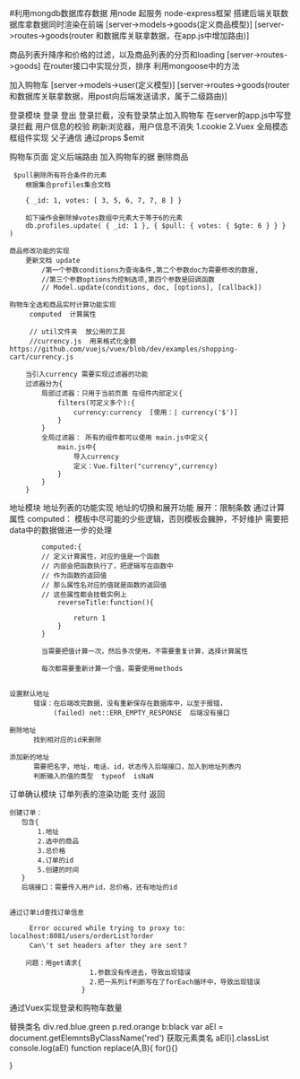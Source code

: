 
#利用mongdb数据库存数据
用node 起服务
node-express框架  搭建后端关联数据库拿数据同时渲染在前端
[server->models->goods(定义商品模型)]
[server->routes->goods(router 和数据库关联拿数据，在app.js中增加路由)]

商品列表升降序和价格的过滤，以及商品列表的分页和loading
    [server->routes->goods]  在router接口中实现分页，排序
    利用mongoose中的方法

加入购物车
[server->models->user(定义模型)]
[server->routes->goods(router 和数据库关联拿数据，用post向后端发送请求，属于二级路由)]


登录模块
    登录
    登出
    登录拦截，没有登录禁止加入购物车
       在server的app.js中写登录拦截
       用户信息的校验  刷新浏览器，用户信息不消失  1.cookie  2.Vuex
    全局模态框组件实现
        父子通信  通过props  $emit

购物车页面
    定义后端路由 加入购物车的据
    删除商品

     $pull删除所有符合条件的元素
        根据集合profiles集合文档

        { _id: 1, votes: [ 3, 5, 6, 7, 7, 8 ] }

        如下操作会删除掉votes数组中元素大于等于6的元素
        db.profiles.update( { _id: 1 }, { $pull: { votes: { $gte: 6 } } } )

    商品修改功能的实现
        更新文档 update
            /第一个参数conditions为查询条件,第二个参数doc为需要修改的数据,
            //第三个参数options为控制选项,第四个参数是回调函数
            // Model.update(conditions, doc, [options], [callback])
  
    购物车全选和商品实时计算功能实现
         computed  计算属性

         // util文件夹  放公用的工具
         //currency.js  用来格式化金额   https://github.com/vuejs/vuex/blob/dev/examples/shopping-cart/currency.js

        当引入currency 需要实现过滤器的功能
        过滤器分为{
            局部过滤器：只用于当前页面 在组件内部定义{
                filters(可定义多个):{
                    currency:currency  [使用：| currency('$')]
                }
            }
            全局过滤器： 所有的组件都可以使用 main.js中定义{
                main.js中{
                    导入currency
                    定义：Vue.filter("currency",currency)
                }
            }
        }


地址模块
    地址列表的功能实现
    地址的切换和展开功能
        展开：限制条数 通过计算属性
            computed：
                模板中尽可能的少些逻辑，否则模板会臃肿，不好维护
                需要把data中的数据做进一步的处理

            computed:{
            // 定义计算属性，对应的值是一个函数
            // 内部会把函数执行了，把逻辑写在函数中
            // 作为函数的返回值
            // 那么属性名对应的值就是函数的返回值
            // 这些属性都会挂载实例上
                reverseTitle:function(){

                    return 1
                }
            }

            当需要把值计算一次，然后多次使用，不需要重复计算，选择计算属性

            每次都需要重新计算一个值，需要使用methods
            
    
    设置默认地址    
          错误：在后端改完数据，没有重新保存在数据库中，以至于报错，
               (failed) net::ERR_EMPTY_RESPONSE  后端没有接口
            
    删除地址
          找到相对应的id来删除

    添加新的地址
          需要把名字，地址，电话，id，状态传入后端接口，加入到地址列表内
          判断输入的值的类型  typeof  isNaN



订单确认模块
    订单列表的渲染功能
    支付
    返回


    创建订单：
       包含{
           1.地址
           2.选中的商品
           3.总价格
           4.订单的id
           5.创建的时间
       }
       后端接口：需要传入用户id，总价格，还有地址的id

    
    通过订单id查找订单信息

         Error occured while trying to proxy to: localhost:8081/users/orderList?order
         Can\'t set headers after they are sent？

        问题：用get请求{
                        1.参数没有传进去，导致出现错误
                        2.把一系列if判断写在了forEach循环中，导致出现错误
                      }


通过Vuex实现登录和购物车数量
    
            
     







替换类名
div.red.blue.green
p.red.orange
b:black
var aEl = document.getElemntsByClassName('red')
获取元素类名
aEl[i].classList
console.log(aEl)
function replace(A,B){
    for(){}

}
